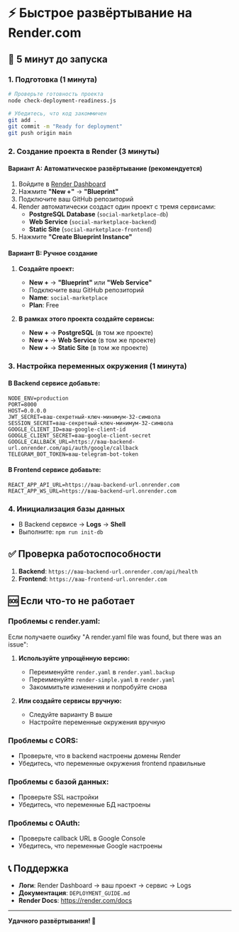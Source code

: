 # ⚡ Быстрое развёртывание на Render.com

## 🚀 5 минут до запуска

### 1. Подготовка (1 минута)
```bash
# Проверьте готовность проекта
node check-deployment-readiness.js

# Убедитесь, что код закоммичен
git add .
git commit -m "Ready for deployment"
git push origin main
```

### 2. Создание проекта в Render (3 минуты)

#### Вариант A: Автоматическое развёртывание (рекомендуется)
1. Войдите в [Render Dashboard](https://dashboard.render.com/)
2. Нажмите **"New +"** → **"Blueprint"**
3. Подключите ваш GitHub репозиторий
4. Render автоматически создаст один проект с тремя сервисами:
   - **PostgreSQL Database** (`social-marketplace-db`)
   - **Web Service** (`social-marketplace-backend`)
   - **Static Site** (`social-marketplace-frontend`)
5. Нажмите **"Create Blueprint Instance"**

#### Вариант B: Ручное создание
1. **Создайте проект:**
   - **New +** → **"Blueprint"** или **"Web Service"**
   - Подключите ваш GitHub репозиторий
   - **Name**: `social-marketplace`
   - **Plan**: Free

2. **В рамках этого проекта создайте сервисы:**
   - **New +** → **PostgreSQL** (в том же проекте)
   - **New +** → **Web Service** (в том же проекте)
   - **New +** → **Static Site** (в том же проекте)

### 3. Настройка переменных окружения (1 минута)

#### В Backend сервисе добавьте:
```
NODE_ENV=production
PORT=8000
HOST=0.0.0.0
JWT_SECRET=ваш-секретный-ключ-минимум-32-символа
SESSION_SECRET=ваш-секретный-ключ-минимум-32-символа
GOOGLE_CLIENT_ID=ваш-google-client-id
GOOGLE_CLIENT_SECRET=ваш-google-client-secret
GOOGLE_CALLBACK_URL=https://ваш-backend-url.onrender.com/api/auth/google/callback
TELEGRAM_BOT_TOKEN=ваш-telegram-bot-token
```

#### В Frontend сервисе добавьте:
```
REACT_APP_API_URL=https://ваш-backend-url.onrender.com
REACT_APP_WS_URL=https://ваш-backend-url.onrender.com
```

### 4. Инициализация базы данных
- В Backend сервисе → **Logs** → **Shell**
- Выполните: `npm run init-db`

## ✅ Проверка работоспособности

1. **Backend**: `https://ваш-backend-url.onrender.com/api/health`
2. **Frontend**: `https://ваш-frontend-url.onrender.com`

## 🆘 Если что-то не работает

### Проблемы с render.yaml:
Если получаете ошибку "A render.yaml file was found, but there was an issue":

1. **Используйте упрощённую версию:**
   - Переименуйте `render.yaml` в `render.yaml.backup`
   - Переименуйте `render-simple.yaml` в `render.yaml`
   - Закоммитьте изменения и попробуйте снова

2. **Или создайте сервисы вручную:**
   - Следуйте варианту B выше
   - Настройте переменные окружения вручную

### Проблемы с CORS:
- Проверьте, что в backend настроены домены Render
- Убедитесь, что переменные окружения frontend правильные

### Проблемы с базой данных:
- Проверьте SSL настройки
- Убедитесь, что переменные БД настроены

### Проблемы с OAuth:
- Проверьте callback URL в Google Console
- Убедитесь, что переменные Google настроены

## 📞 Поддержка

- **Логи**: Render Dashboard → ваш проект → сервис → Logs
- **Документация**: `DEPLOYMENT_GUIDE.md`
- **Render Docs**: https://render.com/docs

---

**Удачного развёртывания! 🎉** 